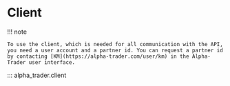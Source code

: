 # Client

!!! note

    To use the client, which is needed for all communication with the API,
    you need a user account and a partner id. You can request a partner id
    by contacting [KM](https://alpha-trader.com/user/km) in the Alpha-Trader user interface.

::: alpha_trader.client